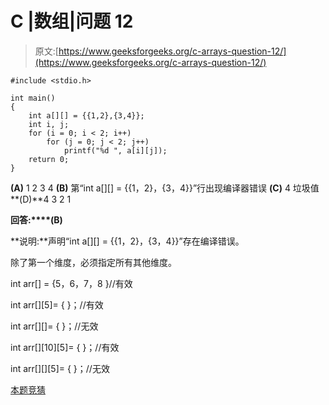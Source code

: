 # C |数组|问题 12

> 原文:[https://www.geeksforgeeks.org/c-arrays-question-12/](https://www.geeksforgeeks.org/c-arrays-question-12/)

```
#include <stdio.h>

int main()
{
    int a[][] = {{1,2},{3,4}};
    int i, j;
    for (i = 0; i < 2; i++)
        for (j = 0; j < 2; j++)
            printf("%d ", a[i][j]);
    return 0;
}
```

**(A)** 1 2 3 4
**(B)** 第“int a[][] = {{1，2}，{3，4}}”行出现编译器错误
**(C)** 4 垃圾值
**(D)**4 3 2 1

**回答:****(B)**

**说明:**声明“int a[][] = {{1，2}，{3，4}}”存在编译错误。

除了第一个维度，必须指定所有其他维度。

int arr[] = {5，6，7，8 }//有效

int arr[][5]= { }；//有效

int arr[][]= { }；//无效

int arr[][10][5]= { }；//有效

int arr[][][5]= { }；//无效

[本题竞猜](https://www.geeksforgeeks.org/quiz-corner-gq/)